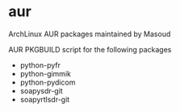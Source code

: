 aur
===

ArchLinux AUR packages maintained by Masoud

AUR PKGBUILD script for the following packages

* python-pyfr
* python-gimmik
* python-pydicom
* soapysdr-git
* soapyrtlsdr-git

